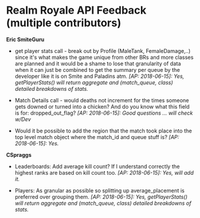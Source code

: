 
# Realm Royale API Feedback (multiple contributors)
**Eric SmiteGuru**

- get player stats call - break out by Profile (MaleTank, FemaleDamage,..) since it's what makes the game unique from other BRs and more classes are planned and it would be a shame to lose that granularity of data when it can just be combined to get the summary per queue by the developer like it is on Smite and Paladins atm. <i>[AP: 2018-06-15]: Yes, getPlayerStats() will return aggregate and (match_queue, class) detailed breakdowns of stats.</i>

- Match Details call - would deaths not increment for the times someone gets downed or turned into a chicken? And do you know what this field is for: dropped_out_flag?  <i>[AP: 2018-06-15]: Good questions ... will check w/Dev</i>

- Would it be possible to add the region that the match took place into the top level match object where the match_id and queue stuff is?  <i>[AP: 2018-06-15]:  Yes.</i>

**CSpraggs**

- Leaderboards:  Add average kill count? If I understand correctly the highest ranks are based on kill count too.  <i>[AP: 2018-06-15]: Yes, will add it.</i>

- Players: As granular as possible so splitting up average_placement is preferred over grouping them.  <i>[AP: 2018-06-15]: Yes, getPlayerStats() will return aggregate and (match_queue, class) detailed breakdowns of stats.</i>
